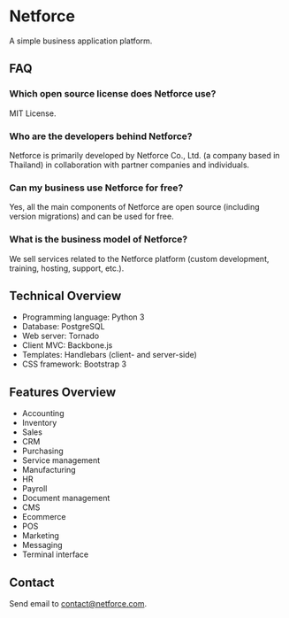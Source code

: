 # Netforce

A simple business application platform.

## FAQ

### Which open source license does Netforce use?

MIT License.

### Who are the developers behind Netforce?

Netforce is primarily developed by Netforce Co., Ltd. (a company based in Thailand) in collaboration with partner companies and individuals.

### Can my business use Netforce for free?

Yes, all the main components of Netforce are open source (including version migrations) and can be used for free.

### What is the business model of Netforce?

We sell services related to the Netforce platform (custom development, training, hosting, support, etc.).

## Technical Overview

* Programming language: Python 3
* Database: PostgreSQL
* Web server: Tornado
* Client MVC: Backbone.js
* Templates: Handlebars (client- and server-side)
* CSS framework: Bootstrap 3

## Features Overview

* Accounting
* Inventory
* Sales
* CRM
* Purchasing
* Service management
* Manufacturing
* HR
* Payroll
* Document management
* CMS
* Ecommerce
* POS
* Marketing
* Messaging
* Terminal interface

## Contact

Send email to contact@netforce.com.
